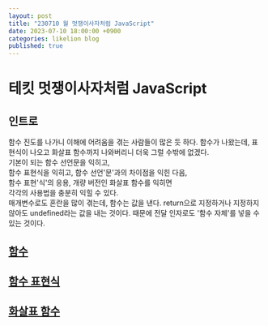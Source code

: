 ```yaml
---
layout: post
title: "230710 월 멋쟁이사자처럼 JavaScript"
date: 2023-07-10 18:00:00 +0900
categories: likelion blog
published: true
---
```


# 테킷 멋쟁이사자처럼 JavaScript

## 인트로
함수 진도를 나가니 이해에 어려움을 겪는 사람들이 많은 듯 하다. 함수가 나왔는데, 표현식이 나오고 화살표 함수까지 나와버리니 더욱 그럴 수밖에 없겠다.  
기본이 되는 함수 선언문을 익히고,  
함수 표현식을 익히고, 함수 선언'문'과의 차이점을 익힌 다음,  
함수 표현'식'의 응용, 개량 버전인 화살표 함수를 익히면  
각각의 사용법을 충분히 익힐 수 있다.  
매개변수로도 혼란을 많이 겪는데, 함수는 값을 낸다. return으로 지정하거나 지정하지 않아도 undefined라는 값을 내는 것이다. 때문에 전달 인자로도 '함수 자체'를 넣을 수 있는 것이다.

## [함수][]
## [함수 표현식][]
## [화살표 함수][]


[함수]: https://ko.javascript.info/function-basics
[함수 표현식]: https://ko.javascript.info/function-expressions
[화살표 함수]: https://ko.javascript.info/arrow-functions-basics
